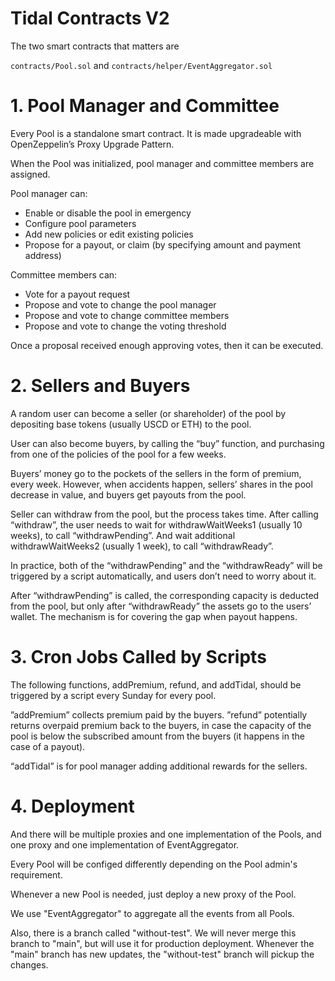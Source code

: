 # Tidal Contracts V2

The two smart contracts that matters are

`contracts/Pool.sol`
and
`contracts/helper/EventAggregator.sol`

# 1. Pool Manager and Committee

Every Pool is a standalone smart contract. It is made upgradeable with OpenZeppelin’s Proxy Upgrade Pattern.

When the Pool was initialized, pool manager and committee members are assigned.

Pool manager can:

- Enable or disable the pool in emergency
- Configure pool parameters
- Add new policies or edit existing policies
- Propose for a payout, or claim (by specifying amount and payment address)

Committee members can:

- Vote for a payout request
- Propose and vote to change the pool manager
- Propose and vote to change committee members
- Propose and vote to change the voting threshold

Once a proposal received enough approving votes, then it can be executed.

# 2. Sellers and Buyers

A random user can become a seller (or shareholder) of the pool by depositing base tokens (usually USCD or ETH) to the pool.

User can also become buyers, by calling the “buy” function, and purchasing from one of the policies of the pool for a few weeks.

Buyers’ money go to the pockets of the sellers in the form of premium, every week. However, when accidents happen, sellers’ shares in the pool decrease in value, and buyers get payouts from the pool.

Seller can withdraw from the pool, but the process takes time. After calling “withdraw”, the user needs to wait for withdrawWaitWeeks1 (usually 10 weeks), to call “withdrawPending”. And wait additional withdrawWaitWeeks2 (usually 1 week), to call “withdrawReady”.

In practice, both of the “withdrawPending” and the “withdrawReady” will be triggered by a script automatically, and users don’t need to worry about it.

After “withdrawPending” is called, the corresponding capacity is deducted from the pool, but only after “withdrawReady” the assets go to the users’ wallet. The mechanism is for covering the gap when payout happens.

# 3. Cron Jobs Called by Scripts

The following functions, addPremium, refund, and addTidal, should be triggered by a script every Sunday for every pool.

”addPremium” collects premium paid by the buyers.
”refund” potentially returns overpaid premium back to the buyers, in case the capacity of the pool is below the subscribed amount from the buyers (it happens in the case of a payout).

“addTidal” is for pool manager adding additional rewards for the sellers.

# 4. Deployment

And there will be multiple proxies and one implementation of the Pools, and one proxy and one implementation of EventAggregator.

Every Pool will be configed differently depending on the Pool admin's requirement.

Whenever a new Pool is needed, just deploy a new proxy of the Pool.

We use "EventAggregator" to aggregate all the events from all Pools.

Also, there is a branch called "without-test". We will never merge this branch to "main", but will use it for production deployment. Whenever the "main" branch has new updates, the "without-test" branch will pickup the changes.
